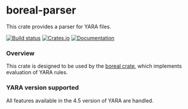 boreal-parser
=============

This crate provides a parser for YARA files.

[![Build status](https://github.com/vthib/boreal/actions/workflows/ci.yml/badge.svg)](https://github.com/vthib/boreal/actions/workflows/ci.yml)
[![Crates.io](https://img.shields.io/crates/v/boreal-parser.svg)](https://crates.io/crates/boreal-parser)
[![Documentation](https://docs.rs/boreal-parser/badge.svg)](https://docs.rs/boreal-parser)

### Overview

This crate is designed to be used by the [boreal crate](https://crates.io/crates/boreal), which implements
evaluation of YARA rules.

### YARA version supported

All features available in the 4.5 version of YARA are handled.
